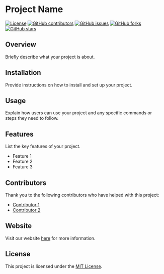 # Project Name

[![License](https://img.shields.io/badge/license-MIT-blue.svg)](LICENSE)
[![GitHub contributors](https://img.shields.io/github/contributors/username/repo.svg)](https://github.com/username/repo/graphs/contributors)
[![GitHub issues](https://img.shields.io/github/issues/username/repo.svg)](https://github.com/username/repo/issues)
[![GitHub forks](https://img.shields.io/github/forks/username/repo.svg)](https://github.com/username/repo/network)
[![GitHub stars](https://img.shields.io/github/stars/username/repo.svg)](https://github.com/username/repo/stargazers)

## Overview

Briefly describe what your project is about.

## Installation

Provide instructions on how to install and set up your project.

## Usage

Explain how users can use your project and any specific commands or steps they need to follow.

## Features

List the key features of your project.

- Feature 1
- Feature 2
- Feature 3

## Contributors

Thank you to the following contributors who have helped with this project:

- [Contributor 1](https://github.com/contributor1)
- [Contributor 2](https://github.com/contributor2)

## Website

Visit our website [here](https://example.com) for more information.

## License

This project is licensed under the [MIT License](LICENSE).
